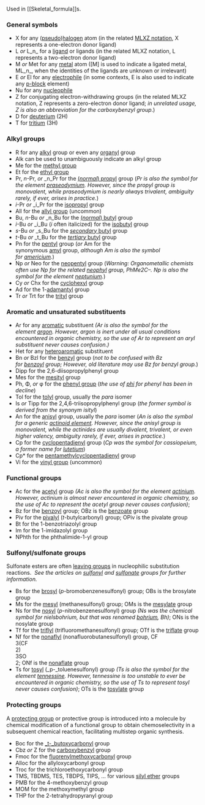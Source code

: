 
Used in [[Skeletal_formula]]s. 

### General symbols
- X for any ([pseudo](https://en.wikipedia.org/wiki/Pseudohalogen "Pseudohalogen"))[halogen](https://en.wikipedia.org/wiki/Halogen "Halogen") atom (in the related [MLXZ notation](https://en.wikipedia.org/wiki/Covalent_bond_classification_method "Covalent bond classification method"), X represents a one-electron donor ligand)
- L _or_ L_n_ for a [ligand](https://en.wikipedia.org/wiki/Ligand "Ligand") or ligands (in the related MLXZ notation, L represents a two-electron donor ligand)
- M _or_ Met for any [metal](https://en.wikipedia.org/wiki/Metal "Metal") atom ([M] is used to indicate a ligated metal, ML_n_, when the identities of the ligands are unknown or irrelevant)
- E _or_ El for any [electrophile](https://en.wikipedia.org/wiki/Electrophile "Electrophile") (in some contexts, E is also used to indicate any [p-block](https://en.wikipedia.org/wiki/P-block "P-block") element)
- Nu for any [nucleophile](https://en.wikipedia.org/wiki/Nucleophile "Nucleophile")
- Z for conjugating electron-withdrawing groups (in the related MLXZ notation, Z represents a zero-electron donor ligand; _in unrelated usage, Z is also an abbreviation for the carboxybenzyl group_.)
- D for [deuterium](https://en.wikipedia.org/wiki/Deuterium "Deuterium") (2H)
- T for [tritium](https://en.wikipedia.org/wiki/Tritium "Tritium") (3H)

### Alkyl groups
- R for any [alkyl](https://en.wikipedia.org/wiki/Alkyl "Alkyl") group or even any [organyl](https://en.wikipedia.org/wiki/Organyl "Organyl") group 
- Alk can be used to unambiguously indicate an alkyl group 
- Me for the [methyl group](https://en.wikipedia.org/wiki/Methyl_group "Methyl group")
- Et for the [ethyl group](https://en.wikipedia.org/wiki/Ethyl_group "Ethyl group")
- Pr, _n_-Pr, _or_ _n_Pr for the [(_normal_) propyl](https://en.wikipedia.org/wiki/Propyl "Propyl") group (_Pr is also the symbol for the element [praseodymium](https://en.wikipedia.org/wiki/Praseodymium "Praseodymium"). However, since the propyl group is monovalent, while praseodymium is nearly always trivalent, ambiguity rarely, if ever, arises in practice._)
- _i_-Pr _or_ _i_Pr for the [isopropyl](https://en.wikipedia.org/wiki/Isopropyl "Isopropyl") group
- All for the [allyl group](https://en.wikipedia.org/wiki/Allyl_group "Allyl group") (uncommon)
- Bu, _n_-Bu _or_ _n_Bu for the [(_normal_) butyl](https://en.wikipedia.org/wiki/N-butyl "N-butyl") group
- _i_-Bu _or_ _i_Bu (_i_ often italicized) for the [isobutyl](https://en.wikipedia.org/wiki/Isobutyl "Isobutyl") group
- _s_-Bu _or_ _s_Bu for the [_secondary_ butyl](https://en.wikipedia.org/wiki/Secondary_butyl "Secondary butyl") group
- _t_-Bu _or_ _t_Bu for the [_tertiary_ butyl](https://en.wikipedia.org/wiki/Tertiary_butyl "Tertiary butyl") group
- Pn for the [pentyl](https://en.wikipedia.org/wiki/Pentyl "Pentyl") group (_or_ Am for the synonymous [amyl](https://en.wikipedia.org/wiki/Pentyl "Pentyl") group, _although Am is also the symbol for [americium](https://en.wikipedia.org/wiki/Americium "Americium")._)
- Np _or_ Neo for the [neopentyl](https://en.wikipedia.org/wiki/Neopentyl "Neopentyl") group (_Warning: Organometallic chemists often use Np for the related [neophyl](https://en.wikipedia.org/wiki/Neophyl_chloride "Neophyl chloride") group, PhMe2C–. Np is also the symbol for the element [neptunium](https://en.wikipedia.org/wiki/Neptunium "Neptunium")._)
- Cy _or_ Chx for the [cyclohexyl](https://en.wikipedia.org/wiki/Cyclohexane "Cyclohexane") group
- Ad for the 1-[adamantyl](https://en.wikipedia.org/wiki/Adamantane "Adamantane") group
- Tr _or_ Trt for the [trityl](https://en.wikipedia.org/wiki/Trityl "Trityl") group

### Aromatic and unsaturated substituents
- Ar for any [aromatic](https://en.wikipedia.org/wiki/Aromaticity "Aromaticity") substituent _(Ar is also the symbol for the element [argon](https://en.wikipedia.org/wiki/Argon "Argon"). However, argon is inert under all usual conditions encountered in organic chemistry, so the use of Ar to represent an aryl substituent never causes confusion.)_
- Het for any [heteroaromatic](https://en.wikipedia.org/wiki/Heterocyclic_compound "Heterocyclic compound") substituent
- Bn _or_ Bzl for the [benzyl](https://en.wikipedia.org/wiki/Benzyl "Benzyl") group (_not to be confused with Bz for [benzoyl](https://en.wikipedia.org/wiki/Benzoyl "Benzoyl") group; However, old literature may use Bz for benzyl group._)
- Dipp for the 2,6-diisopropylphenyl group
- Mes for the [mesityl](https://en.wikipedia.org/wiki/Mesityl "Mesityl") group
- Ph, Φ, _or_ φ for the [phenyl group](https://en.wikipedia.org/wiki/Phenyl_group "Phenyl group") (_the use of [phi](https://en.wikipedia.org/wiki/Phi "Phi") for phenyl has been in decline_)
- Tol for the [tolyl](https://en.wikipedia.org/wiki/Toluene "Toluene") group, usually the _para_ isomer
- Is _or_ Tipp for the 2,4,6-triisopropylphenyl group (_the former symbol is derived from the synonym_ _isityl_)
- An for the [anisyl](https://en.wikipedia.org/wiki/Anisole "Anisole") group, usually the _para_ isomer (_An is also the symbol for a generic [actinoid element](https://en.wikipedia.org/wiki/Actinide "Actinide"). However, since the anisyl group is monovalent, while the actinides are usually divalent, trivalent, or even higher valency, ambiguity rarely, if ever, arises in practice._)
- Cp for the [cyclopentadienyl](https://en.wikipedia.org/wiki/Cyclopentadienyl_complex "Cyclopentadienyl complex") group (_Cp was the symbol for cassiopeium, a former name for [lutetium](https://en.wikipedia.org/wiki/Lutetium "Lutetium")_)
- Cp* for the [pentamethylcyclopentadienyl](https://en.wikipedia.org/wiki/Cyclopentadienyl_complex "Cyclopentadienyl complex") group
- Vi for the [vinyl group](https://en.wikipedia.org/wiki/Vinyl_group "Vinyl group") (uncommon)

### Functional groups
- Ac for the [acetyl](https://en.wikipedia.org/wiki/Acetyl "Acetyl") group _(Ac is also the symbol for the element [actinium](https://en.wikipedia.org/wiki/Actinium "Actinium"). However, actinium is almost never encountered in organic chemistry, so the use of Ac to represent the acetyl group never causes confusion)_;
- Bz for the [benzoyl](https://en.wikipedia.org/wiki/Benzoyl "Benzoyl") group; OBz is the [benzoate](https://en.wikipedia.org/wiki/Benzoate "Benzoate") group
- Piv for the [pivalyl](https://en.wikipedia.org/wiki/Pivaloyl "Pivaloyl") (_t_-butylcarbonyl) group; OPiv is the pivalate group
- Bt for the 1-benzotriazolyl group
- Im for the 1-imidazolyl group
- NPhth for the phthalimide-1-yl group

### Sulfonyl/sulfonate groups

Sulfonate esters are often [leaving groups](https://en.wikipedia.org/wiki/Leaving_group "Leaving group") in nucleophilic substitution reactions. 
_See the articles on [sulfonyl](https://en.wikipedia.org/wiki/Sulfonyl_group "Sulfonyl group") and [sulfonate](https://en.wikipedia.org/wiki/Sulfonate "Sulfonate") groups for further information._

- Bs for the [brosyl](https://en.wikipedia.org/wiki/Brosyl_group "Brosyl group") (_p_-bromobenzenesulfonyl) group; OBs is the brosylate group
- Ms for the [mesyl](https://en.wikipedia.org/wiki/Sulfonyl#Examples_of_sulfonyl_group_substituents "Sulfonyl") (methanesulfonyl) group; OMs is the [mesylate](https://en.wikipedia.org/wiki/Mesylate "Mesylate") group
- Ns for the [nosyl](https://en.wikipedia.org/wiki/Sulfonyl#Examples_of_sulfonyl_group_substituents "Sulfonyl") (_p_-nitrobenzenesulfonyl) group _(Ns was the chemical symbol for nielsbohrium, but that was renamed [bohrium](https://en.wikipedia.org/wiki/Bohrium "Bohrium"), Bh)_; ONs is the nosylate group
- Tf for the [triflyl](https://en.wikipedia.org/wiki/Triflate "Triflate") (trifluoromethanesulfonyl) group; OTf is the [triflate](https://en.wikipedia.org/wiki/Triflate "Triflate") group
- Nf for the [nonaflyl](https://en.wikipedia.org/wiki/Nonaflate "Nonaflate") (nonafluorobutanesulfonyl) group, CF  
    3(CF  
    2)  
    3SO  
    2; ONf is the [nonaflate](https://en.wikipedia.org/wiki/Nonaflate "Nonaflate") group
- Ts for [tosyl](https://en.wikipedia.org/wiki/Tosyl "Tosyl") (_p-_toluenesulfonyl) group _(Ts is also the symbol for the element [tennessine](https://en.wikipedia.org/wiki/Tennessine "Tennessine"). However, tennessine is too unstable to ever be encountered in organic chemistry, so the use of Ts to represent tosyl never causes confusion)_; OTs is the [tosylate](https://en.wikipedia.org/wiki/Tosylate "Tosylate") group

### Protecting groups
A [protecting group](https://en.wikipedia.org/wiki/Protecting_group "Protecting group") or protective group is introduced into a molecule 
by chemical modification of a functional group 
to obtain chemoselectivity in a subsequent chemical reaction, facilitating multistep organic synthesis.

- Boc for the [_t-_butoxycarbonyl](https://en.wikipedia.org/wiki/T-butoxycarbonyl "T-butoxycarbonyl") group
- Cbz _or_ Z for the [carboxybenzyl](https://en.wikipedia.org/wiki/Carboxybenzyl "Carboxybenzyl") group
- Fmoc for the [fluorenylmethoxycarbonyl](https://en.wikipedia.org/wiki/Fluorenylmethyloxycarbonyl_protecting_group "Fluorenylmethyloxycarbonyl protecting group") group
- Alloc for the allyloxycarbonyl group
- Troc for the trichloroethoxycarbonyl group
- TMS, TBDMS, TES, TBDPS, TIPS, ... for various [silyl ether](https://en.wikipedia.org/wiki/Silyl_ether "Silyl ether") groups
- PMB for the 4-methoxybenzyl group
- MOM for the methoxymethyl group
- THP for the 2-tetrahydropyranyl group

